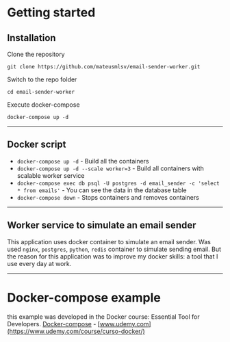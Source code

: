 # Getting started

## Installation

Clone the repository

    git clone https://github.com/mateusmlsv/email-sender-worker.git

Switch to the repo folder

    cd email-sender-worker
    
Execute docker-compose
    
    docker-compose up -d
    
----------

## Docker script

- `docker-compose up -d` - Build all the containers
- `docker-compose up -d --scale worker=3` - Build all containers with scalable worker service
- `docker-compose exec db psql -U postgres -d email_sender -c 'select * from emails'` - You can see the data in the database table
- `docker-compose down` - Stops containers and removes containers

----------

## Worker service to simulate an email sender
 
This application uses docker container to simulate an email sender. Was used `nginx`, `postgres`, `python`, `redis` container to simulate sending email. But the reason for this application was to improve my docker skills: a tool that I use every day at work.

----------
 
# Docker-compose example

this example was developed in the Docker course: Essential Tool for Developers. [Docker-compose](https://www.docker.com/) - [www.udemy.com](https://www.udemy.com/course/curso-docker/)        
